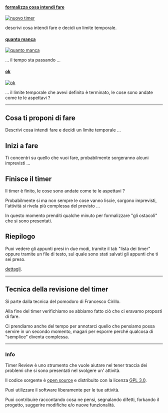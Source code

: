#### [formalizza cosa intendi fare][themes]

[![nuovo timer](images/nuovo_pomodoro.png)][themes]

descrivi cosa intendi fare e decidi un limite temporale.


#### [quanto manca][themes]

[![quanto manca](images/icon_tray_message.png)][themes]

... il tempo sta passando ...


#### [ok][themes]

[![ok](images/fine_pomodoro.png)][themes]

... il limite temporale che avevi definito &egrave; terminato, le cose sono andate come te le aspettavi ? 


[themes]: /


---

## Cosa ti proponi di fare

Descrivi cosa intendi fare e decidi un limite temporale ... 


## Inizi a fare

Ti concentri su quello che vuoi fare, probabilmente sorgeranno alcuni imprevisti ...


## Finisce il timer

Il timer &egrave; finito, le cose sono andate come te le aspettavi ? 

Probabilmente si ma non sempre le cose vanno liscie, sorgono imprevisti, l'attivit&#x00E0; si rivela pi&#249; complessa del previsto ...

In questo momento prenditi qualche minuto per formalizzare "gli ostacoli" che si sono presentati. 

## Riepilogo

Puoi vedere gli appunti presi in due modi, tramite il tab "lista dei timer" oppure tramite un file di testo, sul quale sono stati salvati gli appunti che ti sei preso.

[dettagli](./riepilogo.html).
 
---

## Tecnica della revisione del timer

Si parte dalla tecnica del pomodoro di Francesco Cirillo. 

Alla fine del timer verifichiamo se abbiamo fatto ci&#x00F2; che ci eravamo proposti di fare.

Ci prendiamo anche del tempo per annotarci quello che pensiamo possa servire in un secondo momento, magari per esporre perché qualcosa di "semplice" diventa complessa.


---

### Info

Timer Review &egrave; uno strumento che vuole aiutare nel tener traccia dei problemi che si sono presentati nel svolgere un' attivit&#x00E0;.

Il codice sorgente &egrave;  [open source][timer-review-github] e distribuito con la licenza [GPL 3.0][gpl3.0-license].

Puoi utilizzare il software liberamente per le tue attivit&#224;.

Puoi contribuire  raccontando cosa ne pensi, segnalando difetti, forkando il progetto, suggerire modifiche e/o nuove funzionalit&#224;. 

[gpl3.0-license]: http://www.gnu.org/licenses/gpl-3.0.txt
[timer-review-github]: https://github.com/zx-max/timer/

